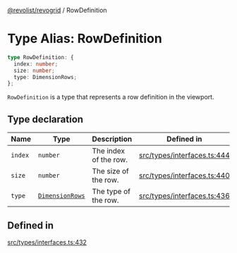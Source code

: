 [@revolist/revogrid](README.md) / RowDefinition

# Type Alias: RowDefinition

```ts
type RowDefinition: {
  index: number;
  size: number;
  type: DimensionRows;
};
```

`RowDefinition` is a type that represents a row definition in the
viewport.

## Type declaration

| Name | Type | Description | Defined in |
| ------ | ------ | ------ | ------ |
| `index` | `number` | The index of the row. | [src/types/interfaces.ts:444](https://github.com/revolist/revogrid/blob/029346d93426056ab8f85e88430904164676d501/src/types/interfaces.ts#L444) |
| `size` | `number` | The size of the row. | [src/types/interfaces.ts:440](https://github.com/revolist/revogrid/blob/029346d93426056ab8f85e88430904164676d501/src/types/interfaces.ts#L440) |
| `type` | [`DimensionRows`](TypeAlias.DimensionRows.md) | The type of the row. | [src/types/interfaces.ts:436](https://github.com/revolist/revogrid/blob/029346d93426056ab8f85e88430904164676d501/src/types/interfaces.ts#L436) |

## Defined in

[src/types/interfaces.ts:432](https://github.com/revolist/revogrid/blob/029346d93426056ab8f85e88430904164676d501/src/types/interfaces.ts#L432)
